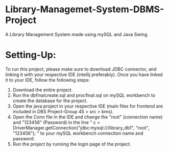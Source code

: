 # Library-Managemet-System-DBMS-Project
A Library Management System made using mySQL and Java Swing.

# Setting-Up:
To run this project, please make sure to download JDBC connector, and linking it with your respective IDE (intellij preferably).
Once you have linked it to your IDE, follow the following steps:
1) Download the entire project.
2) Run the dbfinalcreate.sql and procfinal.sql on mySQL workbench to create the database for the project.
3) Open the java project in your respective IDE (main files for frontend are included in DBS Project-Group 45 > src > bms).
4) Open the Conn file in the IDE and change the "root" (connection name) and "123456" (Password) in the line
" c = DriverManager.getConnection("jdbc:mysql:///library_db1", "root", "123456"); " to your mySQL workbench connection name
and password.
5) Run the project by running the login page of the project.

